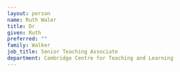 ```yaml
---
layout: person
name: Ruth Waler
title: Dr
given: Ruth
preferred: ""
family: Walker
job_title: Senior Teaching Associate
department: Cambridge Centre for Teaching and Learning
---
```

